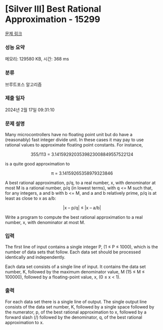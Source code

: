 # [Silver III] Best Rational Approximation - 15299 

[문제 링크](https://www.acmicpc.net/problem/15299) 

### 성능 요약

메모리: 129580 KB, 시간: 368 ms

### 분류

브루트포스 알고리즘

### 제출 일자

2024년 2월 17일 09:31:10

### 문제 설명

<p>Many microcontrollers have no floating point unit but do have a (reasonably) fast integer divide unit. In these cases it may pay to use rational values to approximate floating point constants. For instance,</p>

<p style="text-align:center">355/113 = 3.1415929203539823008849557522124</p>

<p>is a quite good approximation to</p>

<p style="text-align:center">π = 3.14159265358979323846</p>

<p>A best rational approximation, p/q, to a real number, x, with denominator at most M is a rational number, p/q (in lowest terms), with q <= M such that, for any integers, a and b with b <= M, and a and b relatively prime, p/q is at least as close to x as a/b:</p>

<p style="text-align:center">|x – p/q| ≤ |x – a/b|</p>

<p>Write a program to compute the best rational approximation to a real number, x, with denominator at most M.</p>

### 입력 

 <p>The first line of input contains a single integer P, (1 ≤ P ≤ 1000), which is the number of data sets that follow. Each data set should be processed identically and independently.</p>

<p>Each data set consists of a single line of input. It contains the data set number, K, followed by the maximum denominator value, M (15 ≤ M ≤ 100000), followed by a floating-point value, x, (0 ≤ x < 1).</p>

### 출력 

 <p>For each data set there is a single line of output. The single output line consists of the data set number, K, followed by a single space followed by the numerator, p, of the best rational approximation to x, followed by a forward slash (/) followed by the denominator, q, of the best rational approximation to x.</p>


